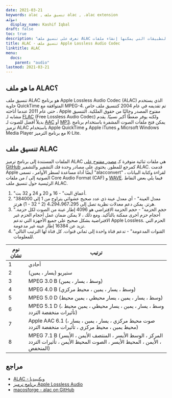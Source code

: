 ```yaml
---
date: 2021-03-21
keywords: alac , تنسيق ملف alac , .alac extension
مؤلف:
  display_name: Kashif Iqbal
draft: false
toc: true
description: "تعرف على تنسيق ملف ALAC وواجهات برمجة التطبيقات التي يمكنها إنشاء ملفات ALAC وفتحها."
title: ALAC - تنسيق ملف Apple Lossless Audio Codec
linktitle: ALAC
menu:
  docs:
    parent: "audio"
lastmod: 2021-03-21
---
```


## ما هو ملف ALAC؟

تنسيق ملف ALAC هو برنامج Apple Lossless Audio Codec (ALAC) الذي يستخدم حاوية QuickTime المتوافقة مع MPEG-4. تم تقديمه في عام 2004 كتنسيق ملف خاص ، حتى عام 2011 عندما أتاحته Apple مفتوح المصدر وخاليًا من حقوق الملكية. التنسيق مشابه لـ [FLAC](/ar/audio/flac/) (Free Lossless Audio Codec) ولكنه يوفر ضغطًا أكبر نسبيًا. يقدم بديلاً أفضل للصوت لـ [AAC](/ar/audio/aac/) أو [MP3](/ar/audio/mp3/). يمكن فتح ملفات الصوت المشفرة باستخدام برنامج ترميز ALAC باستخدام Apple QuickTime و Apple iTunes و Micrsoft Windows Media Player مع برنامج الترميز K-Lite.

## تنسيق ملف ALAC

الملفات المستندة إلى برنامج ترميز ALAC هي ملفات ثنائية متوفرة كـ [مصدر مفتوح على GitHub](https://github.com/macosforge/alac) كمرجع للمطور. يحتوي على مصادر وحدة فك التشفير والتشفير ALAC. قدمت Apple أيضًا أداة مساعدة لسطر الأوامر ، تسمى "alacconvert" ، لقراءة وكتابة البيانات الصوتية إلى / من ملفات Core Audio Format (CAF) و [WAVE](/ar/audio/wav/). فيما يلي بعض النقاط الرئيسية حول تنسيق ملف ALAC.

1. "أعماق البت" - 16 و 20 و 24 و 32 بت.
1. "معدل العينة" - أي معدل عينة ذي عدد صحيح عشوائي يتراوح من 1 إلى 384000 هرتز. يمكن دعم معدلات نظرية تصل إلى 4،294،967،295 (2 ^ 32 - 1) هرتز.
1. "حجم الحزمة" - حجم الحزمة الافتراضي هو 4096 إطار عينة من الصوت لكل حزمة. أحجام حزم أخرى ممكنة بالتأكيد. ومع ذلك ، لا يمكن ضمان عمل أحجام الحزم غير الافتراضية بشكل صحيح على جميع الأجهزة التي تدعم Apple Lossless. الحزم التي تزيد عن 16384 إطار عينة غير مدعومة.
1. "القنوات المدعومة" - تدعم قناة واحدة إلى ثماني قنوات. كل قناة لها الترتيب التالي للمعلومات.

| نوم تشان | ترتيب |
| --- | --- |
| 1 | أحادي |
| 2 | ستيريو (يسار ، يمين) |
| 3 | MPEG 3.0 B (وسط ، يسار ، يمين) |
| 4 | MPEG 4.0 B (وسط ، يسار ، يمين ، محيط مركزي) |
| 5 | MPEG 5.0 D (وسط ، يسار ، يمين ، يسار محيطي ، يمين محيط) |
| 6 | MPEG 5.1 D (وسط ، يسار ، يمين ، يسار محيطي ، يمين محيط ، تأثيرات منخفضة التردد) |
| 7 | Apple AAC 6.1 (صوت محيط مركزي ، يسار ، يمين ، يسار ، محيط يمين ، محيط مركزي ، تأثيرات منخفضة التردد) |
| 8 | MPEG 7.1 B (المركز ، الوسط الأيسر ، المنتصف الأيمن ، الأيسر ، الأيمن ، المحيط الأيسر ، الصوت المحيط الأيمن ، تأثيرات التردد المنخفض) |

## مراجع

* [ALAC - ويكيبيديا](https://en.wikipedia.org/wiki/Apple_Lossless)
* [برنامج ترميز Apple Lossless Audio](https://macosforge.github.io/alac/)
* [macosforge - alac on GitHub](https://github.com/macosforge/alac)

